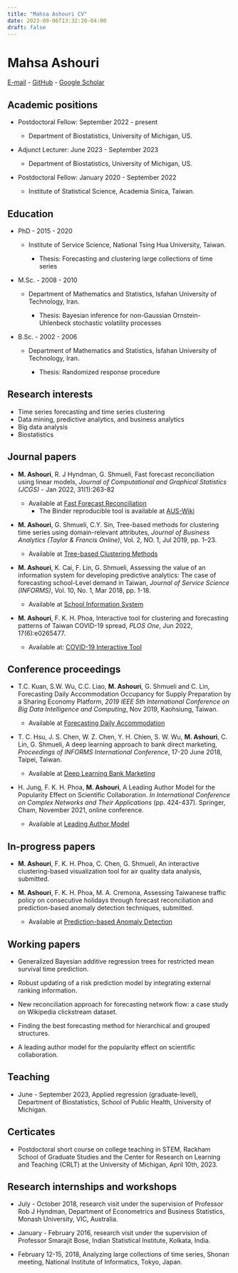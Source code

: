 ```yaml
---
title: "Mahsa Ashouri CV"
date: 2023-09-06T13:32:20-04:00
draft: false
---
```


# Mahsa Ashouri

<a class="mail" href="mailto:mashouri@umich.edu">E-mail</a> - [GitHub](https://github.com/mahsaashouri) - [Google Scholar](https://scholar.google.com/citations?user=PmGoK04AAAAJ&hl=en)

## Academic positions

- Postdoctoral Fellow: September 2022 - present

  - Department of Biostatistics, University of Michigan, US.

- Adjunct Lecturer: June 2023 - September 2023

  - Department of Biostatistics, University of Michigan, US.

- Postdoctoral Fellow: January 2020 - September 2022

  - Institute of Statistical Science, Academia Sinica, Taiwan.

##  Education

- PhD -  2015 - 2020
  - Institute of Service Science, National Tsing Hua University, Taiwan.

    - Thesis: Forecasting and clustering large collections of time series

- M.Sc. - 2008 - 2010  
  - Department of Mathematics and Statistics, Isfahan University of Technology, Iran.

    - Thesis: Bayesian inference for non-Gaussian Ornstein-Uhlenbeck stochastic volatility processes

- B.Sc. - 2002 - 2006  
  - Department of Mathematics and Statistics, Isfahan University of Technology, Iran.

    - Thesis: Randomized response procedure

## Research interests

- Time series forecasting and time series clustering
- Data mining, predictive analytics, and business analytics
- Big data analysis 
- Biostatistics

## Journal papers 

- **M. Ashouri**, R. J Hyndman, G. Shmueli, Fast forecast reconciliation using linear models, *Journal of Computational and  Graphical Statistics (JCGS)* - Jan 2022, 31(1):263-82 
  - Available at [Fast Forecast Reconciliation](https://www.tandfonline.com/doi/full/10.1080/10618600.2021.1939038)
      - The Binder reproducible tool is available at [AUS-Wiki](https://github.com/mahsaashouri/AUS-Wiki-Binder)
        
      
- **M. Ashouri**, G. Shmueli, C.Y. Sin,  Tree-based methods for clustering time series using domain-relevant attributes, *Journal of Business  Analytics (Taylor & Francis Online)*, Vol. 2, NO. 1, Jul 2019, pp. 1–23. 
    - Available at [Tree-based Clustering Methods](https://www.tandfonline.com/doi/full/10.1080/2573234X.2019.1645574)
      
      
- **M. Ashouri**, K. Cai, F. Lin, G. Shmueli, Assessing the value of an information system for developing predictive analytics: The case of forecasting school-Level demand in Taiwan, *Journal of Service Science (INFORMS)*, Vol. 10, No. 1, Mar 2018, pp. 1-18. 
  - Available at [School Information System](https://pubsonline.informs.org/doi/10.1287/serv.2017.0200)
    
    
- **M. Ashouri**, F. K. H. Phoa, Interactive tool for clustering and forecasting patterns of Taiwan COVID-19 spread, *PLOS One*, Jun 2022, 17(6):e0265477.
    - Available at: [COVID-19 Interactive Tool](https://journals.plos.org/plosone/article?id=10.1371/journal.pone.0265477)

## Conference proceedings

- T.C. Kuan, S.W. Wu, C.C. Liao, **M. Ashouri**, G. Shmueli and C. Lin, Forecasting Daily Accommodation Occupancy for Supply Preparation by a Sharing Economy Platform, *2019 IEEE 5th International Conference on Big Data Intelligence and Computing*, Nov 2019, Kaohsiung, Taiwan.
    - Available at [Forecasting Daily Accommodation](https://conferences.computer.org/datacom/2019/pdfs/DataCom2019-3MYdIPKpqxiurNWZaDmspf/7roMDUSl0xEvNEjYtW5odN/6RHduX0lf1C2e2J0PnC1Xt.pdf)

- T. C. Hsu, J. S. Chen, W. Z. Chen, Y. H. Chien, S. W. Wu, **M. Ashouri**, C. Lin, G. Shmueli, A deep learning approach to bank direct marketing, *Proceedings of INFORMS International Conference*, 17-20 June 2018, Taipei, Taiwan.
    - Available at [Deep Learning Bank Marketing](https://www.semanticscholar.org/paper/A-Deep-Learning-Approach-To-Bank-Direct-Marketing-Hsu-Chen/096fd7951a52bc580115bc3e6e465528891de54a)
 
- H. Jung, F. K. H. Phoa, **M. Ashouri**, A Leading Author Model for the Popularity Effect on Scientific Collaboration. *In International Conference on Complex Networks and Their Applications* (pp. 424-437). Springer, Cham, November 2021, online conference.
    - Available at [Leading Author Model](https://link.springer.com/chapter/10.1007/978-3-030-93409-5_36)

## In-progress papers

- **M. Ashouri**,  F. K. H. Phoa, C. Chen, G. Shmueli, An interactive clustering-based visualization tool for air quality data analysis, submitted.
  
- **M. Ashouri**, F. K. H. Phoa,  M. A. Cremona, Assessing Taiwanese traffic policy on consecutive holidays through forecast reconciliation and prediction-based anomaly detection techniques, submitted.
    - Available at [Prediction-based Anomaly Detection](https://arxiv.org/abs/2307.09537)


## Working papers


- Generalized Bayesian additive regression trees for restricted mean survival time prediction. 

- Robust updating of a risk prediction model by integrating external ranking information.

- New reconciliation approach for forecasting network flow: a case study on Wikipedia clickstream dataset.

- Finding the best forecasting method for hierarchical and grouped structures.

- A leading author model for the popularity effect on scientific collaboration.

## Teaching

- June - September 2023, Applied regression (graduate-level), Department of Biostatistics, School of Public Health, University of Michigan.

## Certicates

- Postdoctoral short course on college teaching in STEM, Rackham School of Graduate Studies and the Center for Research on Learning and Teaching (CRLT) at the University of Michigan, April 10th, 2023.

## Research internships and workshops

- July - October 2018, research visit under the supervision of Professor Rob J Hyndman, Department of Econometrics and Business Statistics, Monash University, VIC, Australia.
  
- January - February 2016,  research visit under the supervision of Professor Smarajit Bose, Indian Statistical Institute, Kolkata, India.

- February 12-15, 2018, Analyzing large collections of time series, Shonan meeting, National Institute of Informatics, Tokyo, Japan.



